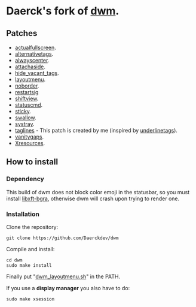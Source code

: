 # Daerck's fork of [dwm](https://dwm.suckless.org/).

## Patches

- [actualfullscreen](https://dwm.suckless.org/patches/actualfullscreen/).
- [alternativetags](https://dwm.suckless.org/patches/alternativetags/).
- [alwayscenter](https://dwm.suckless.org/patches/alwayscenter/).
- [attachaside](https://dwm.suckless.org/patches/attachaside/).
- [hide\_vacant\_tags](https://dwm.suckless.org/patches/hide_vacant_tags/).
- [layoutmenu](https://dwm.suckless.org/patches/layoutmenu/).
- [noborder](https://dwm.suckless.org/patches/noborder/).
- [restartsig](https://dwm.suckless.org/patches/restartsig/)
- [shiftview](https://lists.suckless.org/dev/1104/7590.html).
- [statuscmd](https://dwm.suckless.org/patches/statuscmd/).
- [sticky](https://dwm.suckless.org/patches/sticky/).
- [swallow](https://dwm.suckless.org/patches/swallow/).
- [systray](https://dwm.suckless.org/patches/systray/).
- [taglines](https://github.com/Daerckdev/dwm/blob/master/patches/dwm-taglines-6.2.diff) - This patch is created by me (inspired by [underlinetags](https://dwm.suckless.org/patches/underlinetags/)).
- [vanitygaps](https://dwm.suckless.org/patches/vanitygaps/).
- [Xresources](https://dwm.suckless.org/patches/xresources/).

## How to install

### Dependency

This build of dwm does not block color emoji in the statusbar, so you must install [libxft-bgra](https://gitlab.freedesktop.org/xorg/lib/libxft), otherwise dwm will crash upon trying to render one.

### Installation

Clone the repository:

```
git clone https://github.com/Daerckdev/dwm
```

Compile and install:

```
cd dwm
sudo make install
```

Finally put "[dwm\_layoutmenu.sh](https://github.com/Daerckdev/dwm/blob/master/dwm_layoutmenu.sh)" in the PATH.

If you use a __display manager__ you also have to do:

```
sudo make xsession
```



